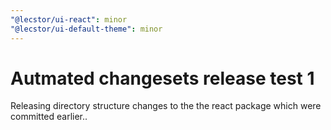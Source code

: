 ```yaml
---
"@lecstor/ui-react": minor
"@lecstor/ui-default-theme": minor
---
```


# Autmated changesets release test 1

Releasing directory structure changes to the the react package which were committed earlier..
